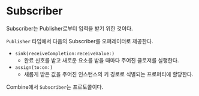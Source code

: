 # Subscriber

Subscriber는 Publisher로부터 입력을 받기 위한 것이다.

`Publisher` 타입에서 다음의 Subscriber를 오퍼레이터로 제공한다.

- `sink(receiveCompletion:receiveValue:)`
  - 완료 신호를 받고 새로운 요소를 받을 때마다 주어진 클로저를 실행한다.
- `assign(to:on:)`
  - 새롭게 받은 값을 주어진 인스턴스의 키 경로로 식별되는 프로퍼티에 할당한다.

Combine에서 `Subscriber`는 프로토콜이다.

